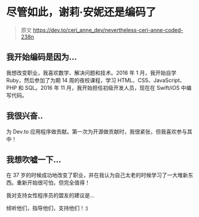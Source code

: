 # 尽管如此，谢莉·安妮还是编码了

> 原文 https://dev.to/ceri_anne_dev/nevertheless-ceri-anne-coded-238n

## [](#i-began-to-code-because)我开始编码是因为...

我想改变职业，我喜欢数学、解决问题和技术。2016 年 1 月，我开始自学 Ruby，然后参加了为期 14 周的夜校课程，学习 HTML、CSS、JavaScript、PHP 和 SQL。2016 年 11 月，我开始担任初级开发人员，现在在 Swift/iOS 中编写代码。

## [](#im-excited-about)我很兴奋..

为 Dev.to 应用程序做贡献。第一次为开源做贡献时，我很紧张，但我喜欢参与其中！

## [](#i-want-to-brag-about)我想吹嘘一下...

在 37 岁的时候成功地改变了职业，并在我认为自己太老的时候学习了一大堆新东西。重新开始很可怕，但完全值得！

我对支持女性程序员的盟友的建议是...

倾听他们，指导他们，支持他们！:)